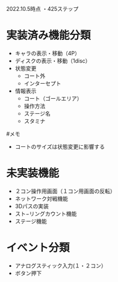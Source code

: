 2022.10.5時点
・425ステップ

# 実装済み機能分類
- キャラの表示・移動（4P）
- ディスクの表示・移動（1disc）
- 状態変更
  - コート外
  - インターセプト
- 情報表示
  - コート（ゴールエリア）
  - 操作方法
  - ステージ名
  - スタミナ

#メモ
- コートのサイズは状態変更に影響する

# 未実装機能
- ２コン操作用画面（１コン用画面の反転）
- ネットワーク対戦機能
- 3Dパスの実装
- スト−リングカウント機能
- ステージ機能


# イベント分類
- アナログスティック入力(１・２コン）
- ボタン押下

